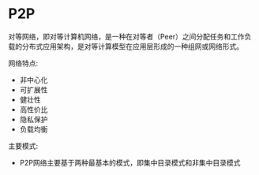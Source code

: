 # P2P
对等网络，即对等计算机网络，是一种在对等者（Peer）之间分配任务和工作负载的分布式应用架构，是对等计算模型在应用层形成的一种组网或网络形式。

网络特点:
- 非中心化
- 可扩展性
- 健壮性
- 高性价比
- 隐私保护
- 负载均衡

主要模式:
- P2P网络主要基于两种最基本的模式，即集中目录模式和非集中目录模式